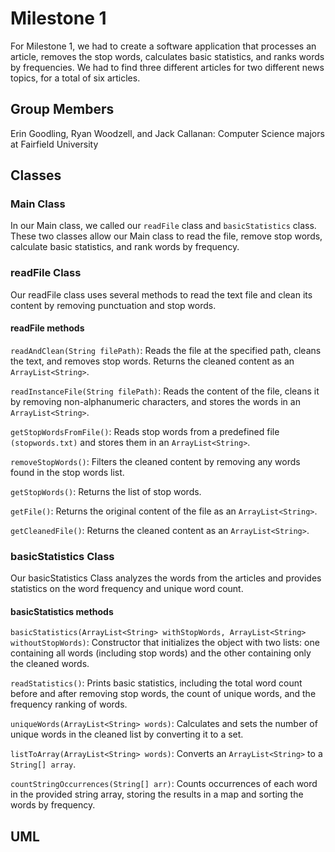 # Milestone 1

For Milestone 1, we had to create a software application that processes an article, removes the stop words, calculates basic statistics, and ranks words by frequencies. We had to find three different articles for two different news topics, for a total of six articles.

## Group Members

Erin Goodling, Ryan Woodzell, and Jack Callanan: Computer Science majors at Fairfield University

## Classes

### Main Class 
In our Main class, we called our ```readFile``` class and ```basicStatistics``` class. These two classes allow our Main class to read the file, remove stop words, calculate basic statistics, and rank words by frequency.

### readFile Class
Our readFile class uses several methods to read the text file and clean its content by removing punctuation and stop words.

#### readFile methods

```readAndClean(String filePath)```: Reads the file at the specified path, cleans the text, and removes stop words. Returns the cleaned content as an ```ArrayList<String>```.  

```readInstanceFile(String filePath)```: Reads the content of the file, cleans it by removing non-alphanumeric characters, and stores the words in an ```ArrayList<String>```.  

```getStopWordsFromFile()```: Reads stop words from a predefined file ```(stopwords.txt)``` and stores them in an ```ArrayList<String>```.  

```removeStopWords()```: Filters the cleaned content by removing any words found in the stop words list.  

```getStopWords()```: Returns the list of stop words.  

```getFile()```: Returns the original content of the file as an ```ArrayList<String>```.  

```getCleanedFile()```: Returns the cleaned content as an ```ArrayList<String>```. 

### basicStatistics Class
Our basicStatistics Class analyzes the words from the articles and provides statistics on the word frequency and unique word count.

#### basicStatistics methods
```basicStatistics(ArrayList<String> withStopWords, ArrayList<String> withoutStopWords)```: Constructor that initializes the object with two lists: one containing all words (including stop words) and the other containing only the cleaned words.  

```readStatistics()```: Prints basic statistics, including the total word count before and after removing stop words, the count of unique words, and the frequency ranking of words.  

```uniqueWords(ArrayList<String> words)```: Calculates and sets the number of unique words in the cleaned list by converting it to a set.  

```listToArray(ArrayList<String> words)```: Converts an ```ArrayList<String>``` to a ```String[] array```.  

```countStringOccurrences(String[] arr)```: Counts occurrences of each word in the provided string array, storing the results in a map and sorting the words by frequency.  

## UML



